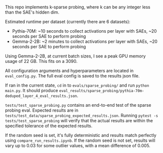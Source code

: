 This repo implements k-sparse probing, where k can be any integer less than the SAE's hidden dim.

Estimated runtime per dataset (currently there are 6 datasets):

- Pythia-70M: ~10 seconds to collect activations per layer with SAEs, ~20 seconds per SAE to perform probing
- Gemma-2-2B: ~2 minutes to collect activations per layer with SAEs, ~20 seconds per SAE to perform probing

Using Gemma-2-2B, at current batch sizes, I see a peak GPU memory usage of 22 GB. This fits on a 3090.

All configuration arguments and hyperparameters are located in `eval_config.py`. The full eval config is saved to the results json file.

If ran in the current state, `cd` in to `evals/sparse_probing/` and run `python main.py`. It should produce `eval_results/sparse_probing/pythia-70m-deduped_layer_4_eval_results.json`.

`tests/test_sparse_probing.py` contains an end-to-end test of the sparse probing eval. Expected results are in `tests/test_data/sparse_probing_expected_results.json`. Running `pytest -s tests/test_sparse_probing` will verify that the actual results are within the specified tolerance of the expected results.

If the random seed is set, it's fully deterministic and results match perfectly using `compare_run_results.ipynb`. If the random seed is not set, results will vary up to 0.03 for some outlier values, with a mean difference of 0.005.